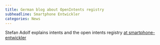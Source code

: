 ```yaml
---
title: German blog about OpenIntents registry
subheadline: Smartphone Entwickler
categories: News
---
```

Stefan Adolf explains intents and the open intents registry [at smartphone-entwickler](http://www.smartphone-entwickler.de/2009/02/28/openintents-freie-intent-registry-fur-android/)
